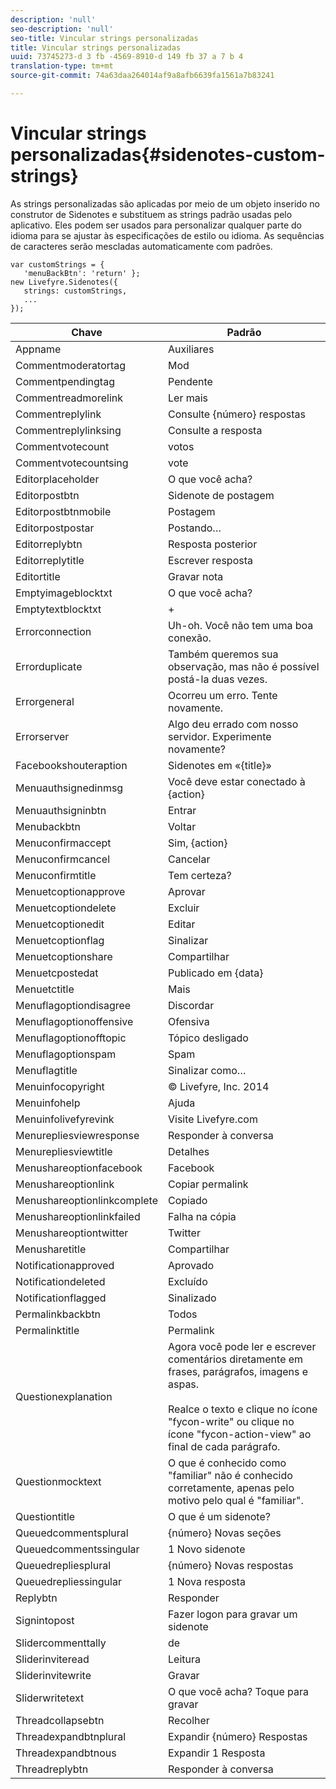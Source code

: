 ```yaml
---
description: 'null'
seo-description: 'null'
seo-title: Vincular strings personalizadas
title: Vincular strings personalizadas
uuid: 73745273-d 3 fb -4569-8910-d 149 fb 37 a 7 b 4
translation-type: tm+mt
source-git-commit: 74a63daa264014af9a8afb6639fa1561a7b83241

---
```



# Vincular strings personalizadas{#sidenotes-custom-strings}

As strings personalizadas são aplicadas por meio de um objeto inserido no construtor de Sidenotes e substituem as strings padrão usadas pelo aplicativo. Eles podem ser usados para personalizar qualquer parte do idioma para se ajustar às especificações de estilo ou idioma. As sequências de caracteres serão mescladas automaticamente com padrões.

```
var customStrings = { 
   'menuBackBtn': 'return' }; 
new Livefyre.Sidenotes({ 
   strings: customStrings, 
   ...  
});
```

| Chave | Padrão |
|---|---|
| Appname | Auxiliares |
| Commentmoderatortag | Mod |
| Commentpendingtag | Pendente |
| Commentreadmorelink | Ler mais |
| Commentreplylink | Consulte {número} respostas |
| Commentreplylinksing | Consulte a resposta |
| Commentvotecount | votos |
| Commentvotecountsing | vote |
| Editorplaceholder | O que você acha? |
| Editorpostbtn | Sidenote de postagem |
| Editorpostbtnmobile | Postagem |
| Editorpostpostar | Postando… |
| Editorreplybtn | Resposta posterior |
| Editorreplytitle | Escrever resposta |
| Editortitle | Gravar nota |
| Emptyimageblocktxt | O que você acha? |
| Emptytextblocktxt | + |
| Errorconnection | Uh-oh. Você não tem uma boa conexão. |
| Errorduplicate | Também queremos sua observação, mas não é possível postá-la duas vezes. |
| Errorgeneral | Ocorreu um erro. Tente novamente. |
| Errorserver | Algo deu errado com nosso servidor. Experimente novamente? |
| Facebookshouteraption | Sidenotes em «{title}» |
| Menuauthsignedinmsg | Você deve estar conectado à {action} |
| Menuauthsigninbtn | Entrar |
| Menubackbtn | Voltar |
| Menuconfirmaccept | Sim, {action} |
| Menuconfirmcancel | Cancelar |
| Menuconfirmtitle | Tem certeza? |
| Menuetcoptionapprove | Aprovar |
| Menuetcoptiondelete | Excluir |
| Menuetcoptionedit | Editar |
| Menuetcoptionflag | Sinalizar |
| Menuetcoptionshare | Compartilhar |
| Menuetcpostedat | Publicado em {data} |
| Menuetctitle | Mais |
| Menuflagoptiondisagree | Discordar |
| Menuflagoptionoffensive | Ofensiva |
| Menuflagoptionofftopic | Tópico desligado |
| Menuflagoptionspam | Spam |
| Menuflagtitle | Sinalizar como… |
| Menuinfocopyright | © Livefyre, Inc. 2014 |
| Menuinfohelp | Ajuda |
| Menuinfolivefyrevink | Visite Livefyre.com |
| Menurepliesviewresponse | Responder à conversa |
| Menurepliesviewtitle | Detalhes |
| Menushareoptionfacebook | Facebook |
| Menushareoptionlink | Copiar permalink |
| Menushareoptionlinkcomplete | Copiado |
| Menushareoptionlinkfailed | Falha na cópia |
| Menushareoptiontwitter | Twitter |
| Menusharetitle | Compartilhar |
| Notificationapproved | Aprovado |
| Notificationdeleted | Excluído |
| Notificationflagged | Sinalizado |
| Permalinkbackbtn | Todos |
| Permalinktitle | Permalink |
| Questionexplanation | Agora você pode ler e escrever comentários diretamente em frases, parágrafos, imagens e aspas.<br><br>Realce o texto e clique no ícone &quot;fycon-write&quot; ou clique no ícone &quot;fycon-action-view&quot; ao final de cada parágrafo. |
| Questionmocktext | O que é conhecido como &quot;familiar&quot; não é conhecido corretamente, apenas pelo motivo pelo qual é &quot;familiar&quot;. |
| Questiontitle | O que é um sidenote? |
| Queuedcommentsplural | {número} Novas seções |
| Queuedcommentssingular | 1 Novo sidenote |
| Queuedrepliesplural | {número} Novas respostas |
| Queuedrepliessingular | 1 Nova resposta |
| Replybtn | Responder |
| Signintopost | Fazer logon para gravar um sidenote |
| Slidercommenttally | de |
| Sliderinviteread | Leitura |
| Sliderinvitewrite | Gravar |
| Sliderwritetext | O que você acha? Toque para gravar |
| Threadcollapsebtn | Recolher |
| Threadexpandbtnplural | Expandir {número} Respostas |
| Threadexpandbtnous | Expandir 1 Resposta |
| Threadreplybtn | Responder à conversa |
